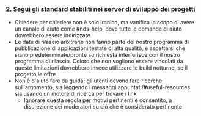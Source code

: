 ### 2. Segui gli standard stabiliti nei server di sviluppo dei progetti

- Chiedere per chiedere non è solo ironico, ma vanifica lo scopo di avere un canale di aiuto come #nds-help, dove tutte le domande di aiuto dovrebbero essere indirizzate
- Le date di rilascio arbitrarie non fanno parte del nostro programma di pubblicazione di applicazioni testate di alta qualità, e aspettarsi che siano predeterminate/pronte su richiesta interferisce con il nostro programma di rilascio. Coloro che non vogliono essere vincolati da queste limitazioni dovrebbero invece utilizzare le build notturne, se il progetto le offre
- Non è d'aiuto fare da guida; gli utenti devono fare ricerche sull'argomento, sia leggendo i messaggi appuntati/#useful-resources sia usando un motore di ricerca per trovare i link
    - Ignorare questa regola per motivi pertinenti è consentito, a discrezione dei moderatori su ciò che è considerato pertinente
